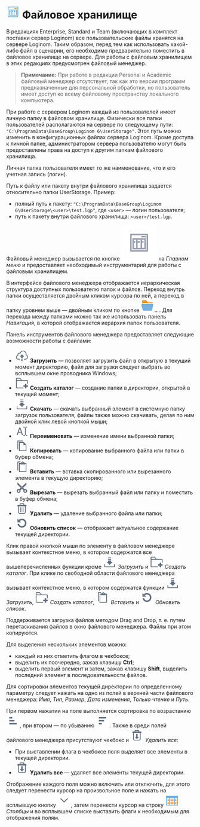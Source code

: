 # ![](./images/icons/system_object_18/system-objects_default-32.svg) Файловое хранилище

В редакциях Enterprise, Standard и Team (включающих в комплект поставки сервер Loginom) все пользовательские файлы хранятся на сервере Loginom. Таким образом, перед тем как использовать какой-либо файл в сценарии, его необходимо предварительно поместить в файловое хранилище на сервере. Для работы с файловым хранилищем в этих редакциях предусмотрен файловый менеджер.

> **Примечание:** При работе в редакции Personal и Academic файловый менеджер отсутствует, так как это версии программ предназначенные для персональной обработки, но пользователь имеет доступ ко всему файловому пространству локального компьютера.

При работе с сервером Loginom каждый из пользователей имеет личную папку в файловом хранилище. Физически все папки пользователей располагаются на сервере по следующему пути: `"C:\ProgramData\BaseGroup\Loginom 6\UserStorage"`. Этот путь можно изменить в конфигурационных файлах сервера Loginom. Кроме доступа к личной папке, администратором сервера пользователю могут быть предоставлены права на доступ к другим папкам файлового хранилища.

Личная папка пользователя имеет то же наименование, что и его учетная запись (логин).

Путь к файлу или пакету внутри файлового хранилища задается относительно папки UserStorage. Пример:

* полный путь к пакету: `"C:\ProgramData\BaseGroup\Loginom 6\UserStorage\<user>\test.lgp"`, где `<user>` — логин пользователя;
* путь к пакету внутри файлового хранилища: `<user>/test.lgp`.

Файловый менеджер вызывается по кнопке ![](./images/icons/system_toolbar_48x48/controls-filestorage_default.svg) на *Главном меню* и предоставляет необходимый инструментарий для работы с файловым хранилищем.

В интерфейсе файлового менеджера отображается иерархическая структура доступных пользователю папок и файлов. Переход внутрь папки осуществляется двойным кликом курсора по ней, а переход в папку уровнем выше — двойным кликом по кнопке ![](./images/icons/main-menu_18x18/main-menu-open-folder_default.svg)**..** . Для перехода между папками можно так же использовать панель *Навигация*, в которой отображается иерархия папок пользователя.

Панель инструментов файлового менеджера предоставляет следующие возможности работы с файлами:

* ![](./images/icons/toolbar-controls_18x18/toolbar-controls_18x18_publish-default.svg) **Загрузить** — позволяет загрузить файл в открытую в текущий момент директорию, файл для загрузки следует выбрать во всплывшем окне проводника Windows;
* ![](./images/icons/toolbar-controls_18x18/toolbar-controls_18x18_add-folder_default.svg) **Создать каталог** — создание папки в директории, открытой в текущий момент;
* ![](./images/icons/toolbar-controls_18x18/toolbar-controls_18x18_download_default.svg) **Скачать** — скачать выбранный элемент в системную папку загрузок пользователя; файлы также можно скачивать, делая по ним двойной клик левой кнопкой мыши;
* ![](./images/icons/toolbar-controls_18x18/toolbar-controls_18x18_rename_default.svg) **Переименовать** — изменение имени выбранной папки;
* ![](./images/icons/toolbar-controls_18x18/toolbar-controls_18x18_copy_default.svg) **Копировать** — копирование выбранного файла или папки в буфер обмена;
* ![](./images/icons/toolbar-controls_18x18/toolbar-controls_18x18_paste_default.svg) **Вставить** — вставка скопированного или вырезанного элемента в текущую директорию;
* ![](./images/icons/toolbar-controls_18x18/toolbar-controls_18x18_cut_default.svg) **Вырезать** — вырезать выбранный файл или папку и поместить в буфер обмена;
* ![](./images/icons/toolbar-controls_18x18/toolbar-controls_18x18_delete_default.svg) **Удалить** — удаление выбранного файла или папки;
* ![](./images/icons/toolbar-controls_18x18/toolbar-controls_18x18_refresh_default.svg) **Обновить список** — отображает актуальное содержание текущей директории.

Клик правой кнопкой мыши по элементу в файловом менеджере вызывает контекстное меню, в котором содержатся все вышеперечисленных функции кроме ![](./images/icons/toolbar-controls_18x18/toolbar-controls_18x18_download_default.svg) *Загрузить* и ![](./images/icons/toolbar-controls_18x18/toolbar-controls_18x18_add-folder_default.svg) *Создать каталог*. При клике по свободной области файлового менеджера вызывает контекстное меню, в котором содержатся функции ![](./images/icons/toolbar-controls_18x18/toolbar-controls_18x18_download_default.svg) *Загрузить*, ![](./images/icons/toolbar-controls_18x18/toolbar-controls_18x18_add-folder_default.svg) *Создать каталог*, ![](./images/icons/toolbar-controls_18x18/toolbar-controls_18x18_paste_default.svg) *Вставить* и ![](./images/icons/toolbar-controls_18x18/toolbar-controls_18x18_refresh_default.svg) *Обновить список*.

Поддерживается загрузка файлов методом Drag and Drop, т. е. путем перетаскивания файлов в окно файлового менеджера. Файлы при этом копируются.

Для выделения нескольких элементов можно:

* каждый из них отметить флагом в чекбоксе;
* выделить их поочередно, зажав клавишу **Ctrl**;
* выделить первый элемент и затем, зажав клавишу **Shift**, выделить последний элемент в последовательности файлов.

Для сортировки элементов текущей директории по определенному параметру следует нажать на одно из полей в верхней части файлового менеджера: *Имя*, *Тип*, *Размер*, *Дата изменения*, *Только чтение* и *Путь*.

При первом нажатии на поле выполняется сортировка по возрастанию ![](./images/icons/toolbar-controls_18x18/toolbar-controls_18x18_low-to-hight_default.svg), при втором — по убыванию ![](./images/icons/toolbar-controls_18x18/toolbar-controls_18x18_hight-to-low_default.svg). Также в среди полей файлового менеджера присутствуют чекбокс и ![](./images/icons/toolbar-controls_18x18/toolbar-controls_18x18_delete-all_default.svg) *Удалить все*:

* При выставлении флага в чекбоксе поля выделяет все элементы в текущей директории.
* ![](./images/icons/toolbar-controls_18x18/toolbar-controls_18x18_delete-all_default.svg) **Удалить все** — удаляет все элементы текущей директории.

Отображение каждого поля можно включить или отключить, для этого следует перенести курсор на произвольное поле и нажать на всплывшую кнопку ![](./images/icons/toolbar-controls_18x18/toolbar-controls_18x18_down_default.svg), затем перенести курсор на строку ![](./images/icons/grid/columns.svg) *Столбцы* и во всплывшем списке выставить флаги к необходимым для отображения полям. 